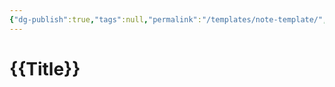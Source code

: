 ```yaml
---
{"dg-publish":true,"tags":null,"permalink":"/templates/note-template/","dgPassFrontmatter":true}
---
```


# {{Title}}